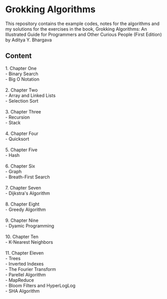 <h1>Grokking Algorithms</h1>
This repository contains the example codes, notes for the algorithms and my solutions for the exercises in the book, Grokking Algorithms: An Illustrated Guide for Programmers and Other Curious People (First Edition) by Aditya Y. Bhargava

<h2>Content</h2>
1. Chapter One
<br>- Binary Search
<br>- Big O Notation
<br><br>
2. Chapter Two
<br>- Array and Linked Lists
<br>- Selection Sort
<br><br>
3. Chapter Three
<br>- Recursion
<br>- Stack
<br><br>
4. Chapter Four
<br>- Quicksort
  <br><br>
5. Chapter Five
<br>- Hash
<br><br>  
6. Chapter Six
<br>- Graph
<br>- Breath-First Search
 <br><br> 
7. Chapter Seven
<br>- Dijkstra's Algorithm
<br><br>
8. Chapter Eight
<br>- Greedy Algorithm
<br><br>
9. Chapter Nine
<br>- Dyamic Programming
<br><br>
10. Chapter Ten
<br>- K-Nearest Neighbors
<br><br>
11. Chapter Eleven
<br>- Trees
<br>- Inverted Indexes
<br>- The Fourier Transform
<br>- Parellel Algorithm
<br>- MapReduce
<br>- Bloom Filters and HyperLogLog
<br>- SHA Algorithm
